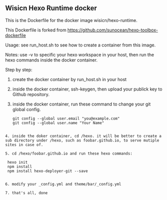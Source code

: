 ## Wisicn Hexo Runtime docker

This is the Dockerfile for the docker image wisicn/hexo-runtime.

This Dockerfile is forked from https://github.com/sunocean/hexo-toolbox-dockerfile


Usage: see run_host.sh to see how to create a container from this image.

Notes: use -v to specific your hexo workspace in your host, then run the hexo commands inside the docker container.

Step by step:

1. create the docker container by run_host.sh in your host

2. inside the docker container, ssh-keygen, then upload your publick key to Github repository.

3. inside the docker container, run these command to change your git global config.
 	 
   ```
   git config --global user.email "you@example.com"
   git config --global user.name "Your Name"
  ```

4. inside the doker container, cd /hexo. it will be better to create a sub directory under /hexo, such as foobar.github.io, to serve mutiple sites in case of.

5. cd /hexo/foobar.github.io and run these hexo commands:
  
  ```
     hexo init
     npm install
     npm install hexo-deployer-git --save
  ```

6. modify your _config.yml and theme/bar/_config.yml

7. that's all, done 

